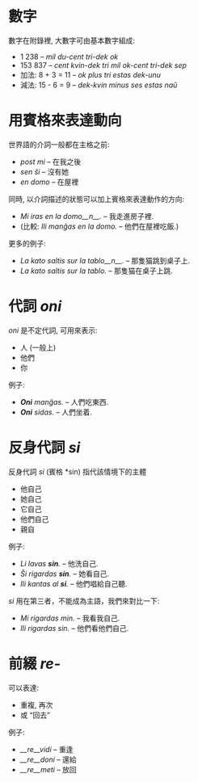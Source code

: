 # 數字

 數字在附錄裡, 大數字可由基本數字組成:

- 1 238                     – *mil du-cent tri-dek ok*
- 153 837                   – *cent kvin-dek tri mil ok-cent tri-dek sep*
- 加法:   8 + 3 = 11 – *ok plus tri estas dek-unu*
- 減法:   15 - 6 = 9 – *dek-kvin minus ses estas naŭ*

# 用賓格來表達動向

世界語的介詞一般都在主格之前:

- *post mi* – 在我之後
- *sen ŝi* – 沒有她
- *en domo* – 在屋裡

同時, 以介詞描述的狀態可以加上賓格來表達動作的方向:

- *Mi iras en la domo__n__.* – 我走進房子裡.
- (比較: *Ili manĝas en la domo.* – 他們在屋裡吃飯.)

更多的例子:

- *La kato saltis sur la tablo__n__.* – 那隻猫跳到桌子上.
- *La kato saltis sur la tablo.* – 那隻猫在桌子上跳.

# 代詞 *oni*

*oni* 是不定代詞, 可用來表示:

- 人 (一般上)
- 他們
- 你

例子:

- *__Oni__ manĝas.* – 人們吃東西.
- *__Oni__ sidas.* – 人們坐着.
 

# 反身代詞 *si*

反身代詞 *si* (賓格 *sin) 指代該情境下的主體

- 他自己
- 她自己
- 它自己
- 他們自己
- 親自

例子:

- *Li lavas __sin__.* – 他洗自己.
- *Ŝi rigardas __sin__.* – 她看自己.
- *Ili kantas al __si__.* – 他們唱給自己聽.
 
*si* 用在第三者，不能成為主語，我們來對比一下:

- *Mi rigardas min.* – 我看我自己.
- *Ili rigardas sin.* – 他們看他們自己.

# 前綴 *re-*

可以表達:

- 重複, 再次
- 或 “回去”

例子:

- *__re__vidi* – 重逢
- *__re__doni* – 還給
- *__re__meti* – 放回

 
